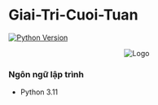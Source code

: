 # Giai-Tri-Cuoi-Tuan
[![Python Version](https://img.shields.io/badge/Python-3.11-blue)](https://www.python.org/downloads/release/python-3111/)

<p align="center">
  <img src="https://github.com/user-attachments/assets/586c9c58-92a5-4ed2-925b-f103b44f526e" alt="Logo">
</p>


### Ngôn ngữ lập trình
- Python 3.11




